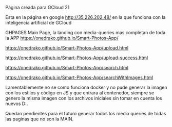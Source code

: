 Página creada para GCloud 21

Esta en la página en google http://35.226.202.48/ en la que funciona con la inteligencia artificial de GCloud

GHPAGES
Main Page, la landing con media-queries mas completan de toda la APP 
https://onedrako.github.io/Smart-Photos-App/


https://onedrako.github.io/Smart-Photos-App/upload.html

https://onedrako.github.io/Smart-Photos-App/upload-success.html

https://onedrako.github.io/Smart-Photos-App/search.html

https://onedrako.github.io/Smart-Photos-App/searchWithImages.html

Lamentablemente no se como funciona docker y no pude generar la imagen con los estilos y código en JS y que entrara al contenedor, siempre se genero la misma imagen con los archivos iniciales sin tomar en cuenta los nuevos D:.

Quedan pendientes para el futuro generar todos los media queries de todas las paginas que no son la MAIN. 
